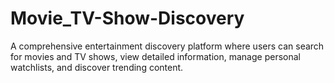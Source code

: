 # Movie_TV-Show-Discovery
A comprehensive entertainment discovery platform where users can search for movies and TV shows, view detailed information, manage personal watchlists, and discover trending content.
